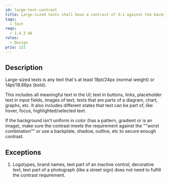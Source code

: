 ```yaml
---
id: large-text-contrast
title: Large-sized texts shall have a contrast of 3:1 against the background
tags:
  - Text
reqs:
  - 1.4.3 AA
roles:
  - Design
prio: 123
---
```


## Description

Large-sized texts is any text that's at least 18pt/24px (normal weight) or 14pt/18.66px (bold).

This includes all meaningful text in the UI; text in buttons, links, placeholder text in input fields, images of text, texts that are parts of a diagram, chart, graphs, etc. It also includes different states that text can be part of, like hover, focus, highlighted/selected text.

If the background isn't uniform in color (has a pattern, gradient or is an image), make sure the contrast meets the requirement against the ""worst combination"" or use a backplate, shadow, outline, etc to secure enough contrast.

## Exceptions

1. Logotypes, brand names, text part of an inactive control, decorative text, text part of a photograph (like a street sign) does not need to fulfill the contrast requirement.
